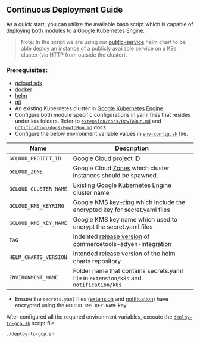 ## Continuous Deployment Guide

As a quick start, you can utilize the available bash script which is capable of deploying both modules to a 
Google Kubernetes Engine.

> Note: In the script we are using our [public-service](https://github.com/commercetools/k8s-charts/tree/master/charts/public-service) helm chart to be able deploy an 
> instance of a publicly available service on a K8s cluster (via HTTP from outside the cluster).

### Prerequisites:

- [gcloud sdk](https://cloud.google.com/sdk/docs/install)
- [docker](https://docs.docker.com/get-docker/)
- [helm](https://helm.sh/docs/intro/install/)
- [git](https://git-scm.com/book/en/v2/Getting-Started-Installing-Git)
- An existing Kubernetes cluster in [Google Kubernetes Engine](https://cloud.google.com/kubernetes-engine/docs/quickstart)
- Configure both module specific configurations in yaml files that resides under `k8s` folders.
    Refer to [`extension/docs/HowToRun.md`](../../../extension/docs/HowToRun.md) and [`notification/docs/HowToRun.md`](../../../notification/docs/HowToRun.md) docs.
- Configure the below environment variable values in [`env-config.sh`](env-config.sh) file.

| Name | Description |
| --- | --- |
|`GCLOUD_PROJECT_ID` | Google Cloud project ID |
|`GCLOUD_ZONE` | Google Cloud [Zones](https://cloud.google.com/compute/docs/regions-zones#available) which cluster instances should be spawned. |
|`GCLOUD_CLUSTER_NAME` | Existing Google Kubernetes Engine cluster name |
|`GCLOUD_KMS_KEYRING` | Google KMS [key-ring](https://cloud.google.com/kms/docs/resource-hierarchy#key_rings) which include the encrypted key for secret.yaml files |
|`GCLOUD_KMS_KEY_NAME` | Google KMS key name which used to encrypt the secret.yaml files |
|`TAG` | Indented [release version](https://github.com/commercetools/commercetools-adyen-integration/releases) of commercetools-adyen-integration |
|`HELM_CHARTS_VERSION` | Intended release version of the helm charts repository |
|`ENVIRONMENT_NAME` | Folder name that contains secrets.yaml file in `extension/k8s` and `notification/k8s` |

- Ensure the `secrets.yaml` files ([extension](extension/demo/secrets.yaml) and [notification](notification/demo/secrets.yaml)) have encrypted using the `GCLOUD_KMS_KEY_NAME` key.

After configured all the required environment variables, execute the [`deploy-to-gcp.sh`](deploy-to-gcp.sh) script file.
```
./deploy-to-gcp.sh
```



